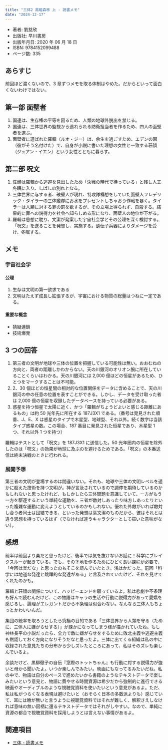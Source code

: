 ```yaml
---
title: "三体2 黒暗森林 上 - 読書メモ"
date: "2024-12-17"
---
```

- 著者: 劉慈欣
- 出版社: 早川書房
- 出版年月日: 2020 年 06 月 18 日
- ISBN: 9784152099488
- ページ数: 335

## あらすじ

前回ほど濃くないので、3 章ずつメモを取る体制はやめた。だからといって面白くないわけではない。

## 第一部 面壁者

1. 国連は、生存権の平等を図るため、人類の地球外脱出を禁じる。
2. 国連は、三体世界の監視から逃れられる防衛担当者を作るため、四人の面壁者を選ぶ。
3. 面壁者に選ばれた羅輯（ルオ・ジー）は、余生を過ごすため、エデンの園（彼がそう名付けた）で、自身が小説に書いた理想の女性と一致する荘顔（ジュアン・イエン）という女性とともに暮らす。

## 第二部 呪文

1. 荘顔は羅輯から逃避を見出したため「決戦の時代で待っている」と残し人工冬眠に入り、しばしの別れとなる。
2. 三体世界に与する者、破壁人が現れ、特攻隊構想をしていた面壁人フレデリック・タイラーの三体艦隊にお水をプレゼントしちゃおう作戦を暴く。タイラーは人類に対する罪の罰を欲するが、その立場上得られず、自殺する。結果的に罪への説得力を社会へ知らしめる形になり、面壁人の地位が下がる。
3. 羅輯は思想に耽り、文潔が発案した宇宙社会学とその公理を深く検討する。「呪文」を送ることを発想し、実施する。遺伝子兵器によりダメージを受け、冬眠する。

## メモ

### 宇宙社会学

#### 公理

1. 生存は文明の第一欲求である
2. 文明はたえず成長し拡張するが、宇宙における物質の総量はつねに一定である。

#### 重要な概念

- 猜疑連鎖
- 技術爆発

## 3 つの回答

1. 第三者の文明が地球や三体の位置を把握している可能性は無い。おおむねの方向と、両者の距離しかわからない。天の川銀河のオリオン腕に所在していることくらいはわかる。天の川銀河には 2,000 億ほどの恒星があるため、ひとつをマークすることは不可能。
2. 2、30 個ほどの恒星間の相対的な位置関係をデータに含めることで、天の川銀河の中の任意の位置を表すことができる。しかし、データを受け取った者は 2,000 億の恒星を収録したデータベースを持っている必要がある。
3. 惑星を持つ恒星で太陽に近く、かつ「羅輯がちょうどよいと感じる距離にあるもの」は約 50 光年先に所在する 187J3X1 である。（番号は発見された順番、J、E、X は惑星のタイプで木星型、地球型、それ以外。続く数字は当該タイプ惑星の数。この場合、187 番目に発見された恒星であり、木星型 1 つ、それ以外 1 つを持つ）

羅輯はテストとして「呪文」を 187J3X1 に送信した。50 光年圏内の恒星を除外したのは「呪文」の効果が地球に及ぶのを避けるためである。「呪文」の本番送信は終末決戦のときに行われる。

### 展開予想

第三者の文明が登場するのは間違いない。それも、地球や三体の文明レベルを遥かに超えた技術を持つ文明が。神が言及されているので調停を期待しているのかもしれないと思ったけれど、もしかしたら三体問題を意識していて、一方がもう一方を駆逐するという単純な運動を、三者が敵対しあったり味方しあったりといった複雑な運動に変えようとしているのかもしれない。優れた外敵がいれば敵対し合う者同士は団結できる、といった発想は葉文潔のものだから、彼はそれとは違う思想を持っているはず（でなければ違うキャラクターとして描いた意味がない）。

## 感想

前半は前回より楽だと思ったけど、後半では気を抜けないお話に！科学にブレイクスルーが起きている。でも、その下地を作るためにひどく長い課程が必要で、「今回は楽だな」と思ったのもそこを読んでいたとき。浅はかだった。前回「科学には地道な発達と跳躍的な発達がある」と言及されていたけど、それを見せてくれたのかも。

羅輯と荘顔の関係について、ハッピーエンドを願っているよ。私は悲劇や不条理も好んで読むんだけど、この物語はキャラの生活や行動に説得力があって愛嬌を感じるし、論理がエレガントだから不条理は似合わない。なんなら三体人もちょっとかわいいんだ。

集団の統率を取ろうとしたら究極の目的である「三体世界から人類を守る（ために、三体人に嫌がらせする）」が疎かになってしまう様が描かれていたね。もし神林長平の小説だったら、全力で敵に嫌がらせをするために敗北主義や逃避主義も黙認しておく方向になりそうだなと思ったよ。三体に出てくる組織は私の中に収録された意見たちの分布から少しズレたところにあって、私はそのズレも楽しんでいるよ。

余談だけど、黒柳徹子の自伝『窓際のトットちゃん』も行動に対する説得力が強いと母から聞いたよ。いつか楽しんでみたい。映画にもなってるみたいだね。私の中で、物語は自分のペースで進めたいから書籍のようなテキストデータで楽しみたいという意見と、物語に費やせる時間資源は希少だから強制的に進行できる映画やオーディブルのような視聴覚資料を使いたいという意見があるよ。ただ、私は私がつらくなる表現は避けたいと（おそらく日本の多数派よりも）感じていて、耳には瞼が無いと言うように視聴覚資料ではそれが難しく、解釈さえしなければ意味の無い図柄に還るテキストデータではそれがしやすい。なので、単純に資源の都合で視聴覚資料を採用しようとは言えない事情があるよ。

## 関連項目

- [三体 - 読書メモ](20241217-the-three-body-problem-1.md)